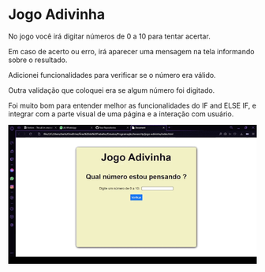 # Jogo Adivinha
<p>No jogo você irá digitar números de 0 a 10 para tentar acertar.</p>
<p>Em caso de acerto ou erro, irá aparecer uma mensagem na tela informando sobre o resultado.</p>
<p>Adicionei funcionalidades para verificar se o número era válido.</p>
<p>Outra validação que coloquei era se algum número foi digitado.</p>
<p>Foi muito bom para entender melhor as funcionalidades do IF and ELSE IF, e integrar com a parte visual de uma página e a interação com usuário.</p>

![](adivinha.gif)
